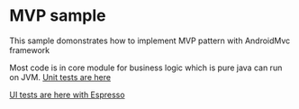 # MVP sample

This sample domonstrates how to implement MVP pattern with AndroidMvc framework

Most code is in core module for business logic which is pure java can run on JVM.
[Unit tests are here](https://github.com/kejunxia/AndroidMvc/tree/master/samples/simple-mvp/core/src/test/java/com/shipdream/lib/android/mvc/samples/simple/mvp/controller/internal)

[UI tests are here with Espresso](https://github.com/kejunxia/AndroidMvc/tree/master/samples/simple-mvp/app/src/androidTest/java/com/shipdream/lib/android/mvc/samples/simple/mvp/view)
